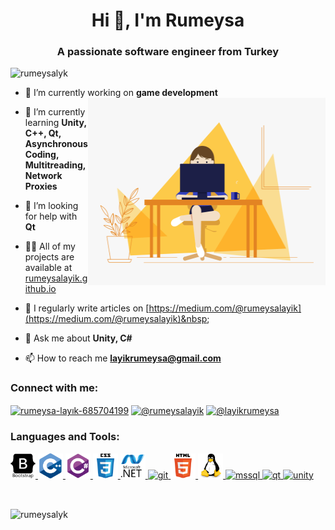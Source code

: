 <h1 align="center">Hi 👋, I'm Rumeysa</h1>
<h3 align="center">A passionate software engineer from Turkey</h3>

<p align="left"> <img src="https://komarev.com/ghpvc/?username=rumeysalyk&label=Profile%20views&color=0e75b6&style=flat" alt="rumeysalyk" /> </p>

- 🔭 I’m currently working on **game development**
  <img align = "right" src="https://github.com/rumeysalyk/rumeysalyk/blob/main/d4tvukbt5mra37cvwklk.gif" width="380" height="300" class = "center"/>
- 🌱 I’m currently learning **Unity, C++, Qt, Asynchronous Coding, Multitreading, Network Proxies**&nbsp;

- 🤝 I’m looking for help with **Qt**

- 👨‍💻 All of my projects are available at [rumeysalayik.github.io](rumeysalayik.github.io)  

- 📝 I regularly write articles on [https://medium.com/@rumeysalayik](https://medium.com/@rumeysalayik)&nbsp;&nbsp; 

- 💬 Ask me about **Unity, C#**

- 📫 How to reach me **layikrumeysa@gmail.com**

<h3 align="left">Connect with me:</h3>
<p align="left">
<a href="https://linkedin.com/in/rumeysa-layık-685704199" target="blank"><img align="center" src="https://raw.githubusercontent.com/rahuldkjain/github-profile-readme-generator/master/src/images/icons/Social/linked-in-alt.svg" alt="rumeysa-layık-685704199" height="30" width="40" /></a>
<a href="https://medium.com/@rumeysalayik" target="blank"><img align="center" src="https://raw.githubusercontent.com/rahuldkjain/github-profile-readme-generator/master/src/images/icons/Social/medium.svg" alt="@rumeysalayik" height="30" width="40" /></a>
<a href="https://www.hackerrank.com/@layikrumeysa" target="blank"><img align="center" src="https://raw.githubusercontent.com/rahuldkjain/github-profile-readme-generator/master/src/images/icons/Social/hackerrank.svg" alt="@layikrumeysa" height="30" width="40" /></a>
</p>

<h3 align="left">Languages and Tools:</h3>
<p align="left"> <a href="https://getbootstrap.com" target="_blank" rel="noreferrer"> <img src="https://raw.githubusercontent.com/devicons/devicon/master/icons/bootstrap/bootstrap-plain-wordmark.svg" alt="bootstrap" width="40" height="40"/> </a> <a href="https://www.w3schools.com/cpp/" target="_blank" rel="noreferrer"> <img src="https://raw.githubusercontent.com/devicons/devicon/master/icons/cplusplus/cplusplus-original.svg" alt="cplusplus" width="40" height="40"/> </a> <a href="https://www.w3schools.com/cs/" target="_blank" rel="noreferrer"> <img src="https://raw.githubusercontent.com/devicons/devicon/master/icons/csharp/csharp-original.svg" alt="csharp" width="40" height="40"/> </a> <a href="https://www.w3schools.com/css/" target="_blank" rel="noreferrer"> <img src="https://raw.githubusercontent.com/devicons/devicon/master/icons/css3/css3-original-wordmark.svg" alt="css3" width="40" height="40"/> </a> <a href="https://dotnet.microsoft.com/" target="_blank" rel="noreferrer"> <img src="https://raw.githubusercontent.com/devicons/devicon/master/icons/dot-net/dot-net-original-wordmark.svg" alt="dotnet" width="40" height="40"/> </a> <a href="https://git-scm.com/" target="_blank" rel="noreferrer"> <img src="https://www.vectorlogo.zone/logos/git-scm/git-scm-icon.svg" alt="git" width="40" height="40"/> </a> <a href="https://www.w3.org/html/" target="_blank" rel="noreferrer"> <img src="https://raw.githubusercontent.com/devicons/devicon/master/icons/html5/html5-original-wordmark.svg" alt="html5" width="40" height="40"/> </a> <a href="https://www.linux.org/" target="_blank" rel="noreferrer"> <img src="https://raw.githubusercontent.com/devicons/devicon/master/icons/linux/linux-original.svg" alt="linux" width="40" height="40"/> </a> <a href="https://www.microsoft.com/en-us/sql-server" target="_blank" rel="noreferrer"> <img src="https://www.svgrepo.com/show/303229/microsoft-sql-server-logo.svg" alt="mssql" width="40" height="40"/> </a> <a href="https://www.qt.io/" target="_blank" rel="noreferrer"> <img src="https://upload.wikimedia.org/wikipedia/commons/0/0b/Qt_logo_2016.svg" alt="qt" width="40" height="40"/> </a> <a href="https://unity.com/" target="_blank" rel="noreferrer"> <img src="https://www.vectorlogo.zone/logos/unity3d/unity3d-icon.svg" alt="unity" width="40" height="40"/> </a> </p>
<br>

<p><img align="center" src="https://github-readme-streak-stats.herokuapp.com/?user=rumeysalyk&" alt="rumeysalyk" /></p>
